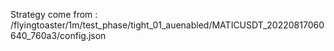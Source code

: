Strategy come from : /flyingtoaster/1m/test_phase/tight_01_auenabled/MATICUSDT_20220817060640_760a3/config.json